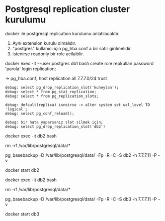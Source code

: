

# Postgresql replication cluster kurulumu

docker ile postgresql replication kurulumu anlatılacaktır. 

1. Aynı extension kurulu olmalıdır. 
2. "postgres" kullanıcı için pg_hba.conf a bir satır girilmelidir.
3. istenirse readonly bir role acilaiblir.
  
docker exec -it --user postgres db1 bash
create role repkullan password 'parola' login replication;

-> pg_hba.conf;
host    replication     all             7.7.7.0/24              trust
  


```
debug: select pg_drop_replication_slot('kuheylan');
debug: select * from pg_stat_replication;
debug: select * from pg_replication_slots;

debug: default(replica) isneirse -> alter system set wal_level TO 'logical';
debug: select pg_conf_reload();

debug: bir hata yaparsanız slot silmek için;
debug: select pg_drop_replication_slot('db2')
```

docker exec -it db2 bash 

rm -rf /var/lib/postgresql/data/*

pg_basebackup  -D /var/lib/postgresql/data/ -Fp -R -C -S db2 -h 7.7.7.11 -P -v

docker start db2 


docker exec -it db2 bash 

rm -rf /var/lib/postgresql/data/*

pg_basebackup  -D /var/lib/postgresql/data/ -Fp -R -C -S db3 -h 7.7.7.11 -P -v

docker start db3
